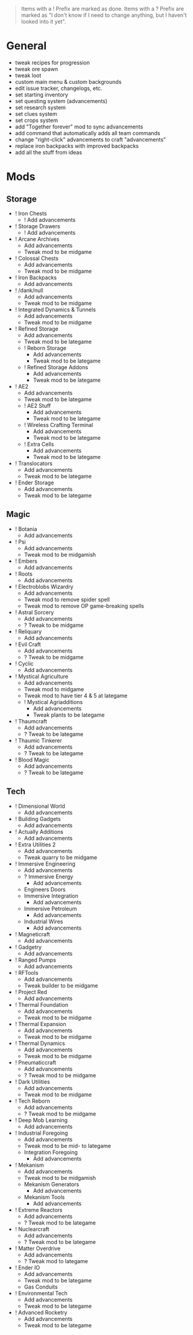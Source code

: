 > Items with a ! Prefix are marked as done.
> Items with a ? Prefix are marked as "I don't know if I need to change anything, but I haven't looked into it yet".

# General

- tweak recipes for progression
- tweak ore spawn
- tweak loot
- custom main menu & custom backgrounds
- edit issue tracker, changelogs, etc.
- set starting inventory
- set questing system (advancements)
- set research system
- set clues system
- set crops system
- add "Together forever" mod to sync advancements
- add command that automatically adds all team commands
- change "right-click" advancements to craft "advancements"
- replace iron backpacks with improved backpacks
- add all the stuff from ideas

# Mods

## Storage

- ! Iron Chests
    - ! Add advancements
- ! Storage Drawers
    - ! Add advancements
- ! Arcane Archives
    - Add advancements
    - Tweak mod to be midgame
- ! Colossal Chests
    - Add advancements
    - Tweak mod to be midgame
- ! Iron Backpacks
    - Add advancements
- ! /dank/null
    - Add advancements
    - Tweak mod to be midgame
- ! Integrated Dynamics & Tunnels
    - Add advancements
    - Tweak mod to be midgame
- ! Refined Storage
    - Add advancements
    - Tweak mod to be lategame
    - ! Reborn Storage
        - Add advancements
        - Tweak mod to be lategame
    - ! Refined Storage Addons
        - Add advancements
        - Tweak mod to be lategame
- ! AE2
    - Add advancements
    - Tweak mod to be lategame
    - ! AE2 Stuff
        - Add advancements
        - Tweak mod to be lategame
    - ! Wireless Crafting Terminal
        - Add advancements
        - Tweak mod to be lategame
    - ! Extra Cells
        - Add advancements
        - Tweak mod to be lategame
- ! Translocators
    - Add advancements
    - Tweak mod to be lategame
- ! Ender Storage
    - Add advancements
    - Tweak mod to be lategame

## Magic

- ! Botania
    - Add advancements
- ! Psi
    - Add advancements
    - Tweak mod to be midgamish
- ! Embers
    - Add advancements
- ! Roots
    - Add advancements
- ! Electroblobs Wizardry
    - Add advancements
    - Tweak mod to remove spider spell
    - Tweak mod to remove OP game-breaking spells
- ! Astral Sorcery
    - Add advancements
    - ? Tweak to be midgame
- ! Reliquary
    - Add advancements
- ! Evil Craft
    - Add advancements
    - ? Tweak to be midgame
- ! Cyclic
    - Add advancements
- ! Mystical Agriculture
    - Add advancements
    - Tweak mod to midgame
    - Tweak mod to have tier 4 & 5 at lategame
    - ! Mystical Agriadditions
        - Add advancements
        - Tweak plants to be lategame
- ! Thaumcraft
    - Add advancements
    - ? Tweak to be lategame
- ! Thaumic Tinkerer
    - Add advancements
    - ? Tweak to be lategame
- ! Blood Magic
    - Add advancements
    - ? Tweak to be lategame

## Tech

- ! Dimensional World
    - Add advancements
- ! Building Gadgets
    - Add advancements
- ! Actually Additions
    - Add advancements
- ! Extra Utilities 2
    - Add advancements
    - Tweak quarry to be midgame
- ! Immersive Engineering
    - Add advancements
    - ? Immersive Energy
        - Add advancements
    - Engineers Doors
    - Immersive Integration
        - Add advancements
    - Immersive Petroleum
        - Add advancements
    - Industrial Wires
        - Add advancements
- ! Magneticraft
    - Add advancements
- ! Gadgetry
    - Add advancements
- ! Ranged Pumps
    - Add advancements
- ! RFTools
    - Add advancements
    - Tweak builder to be midgame
- ! Project Red
    - Add advancements
- ! Thermal Foundation
    - Add advancements
    - Tweak mod to be midgame
- ! Thermal Expansion
    - Add advancements
    - Tweak mod to be midgame
- ! Thermal Dynamics
    - Add advancements
    - Tweak mod to be midgame
- ! Pneumaticcraft
    - Add advancements
    - ? Tweak mod to be midgame
- ! Dark Utilities
    - Add advancements
    - Tweak mod to be midgame
- ! Tech Reborn
    - Add advancements
    - ? Tweak mod to be midgame
- ! Deep Mob Learning
    - Add advancements
- ! Industrial Foregoing
    - Add advancements
    - Tweak mod to be mid- to lategame
    - Integration Foregoing
        - Add advancements
- ! Mekanism
    - Add advancements
    - Tweak mod to be midgamish
    - Mekanism Generators
        - Add advancements
    - Mekanism Tools
        - Add advancements
- ! Extreme Reactors
    - Add advancements
    - ? Tweak mod to be lategame
- ! Nuclearcraft
    - Add advancements
    - ? Tweak mod to be lategame
- ! Matter Overdrive
    - Add advancements
    - ? Tweak mod to lategame
- ! Ender IO
    - Add advancements
    - Tweak mod to be lategame
    - Gas Conduits
- ! Environmental Tech
    - Add advancements
    - Tweak mod to be lategame
- ! Advanced Rocketry
    - Add advancements
    - Tweak mod to be lategame
